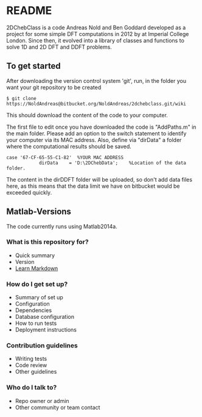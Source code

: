 # README #

2DChebClass is a code Andreas Nold and Ben Goddard developed as a project for some simple DFT computations in 2012 by at Imperial College London. Since then, it evolved into a library of classes and functions to solve 1D and 2D DFT and DDFT problems. 

## To get started

After downloading the version control system 'git', run, in the folder you want your git repository to be created
```
$ git clone https://NoldAndreas@bitbucket.org/NoldAndreas/2dchebclass.git/wiki
```

This should download the content of the code to your computer. 

The first file to edit once you have downloaded the code is "AddPaths.m" in the main folder. 
Please add an option to the switch statement to identify your computer via its MAC address. Also, define via "dirData" a folder where the computational results should be saved.

```
case '67-CF-65-55-C1-82'  %YOUR MAC ADDRESS
            dirData    = 'D:\2DChebData';    %Location of the data folder.
```

The content in the dirDDFT folder will be uploaded, so don't add data files here, as this means that the data limit we have on bitbucket would be exceeded quickly.

## Matlab-Versions
The code currently runs using Matlab2014a.

### What is this repository for? ###

* Quick summary
* Version
* [Learn Markdown](https://bitbucket.org/tutorials/markdowndemo)

### How do I get set up? ###

* Summary of set up
* Configuration
* Dependencies
* Database configuration
* How to run tests
* Deployment instructions

### Contribution guidelines ###

* Writing tests
* Code review
* Other guidelines

### Who do I talk to? ###

* Repo owner or admin
* Other community or team contact
